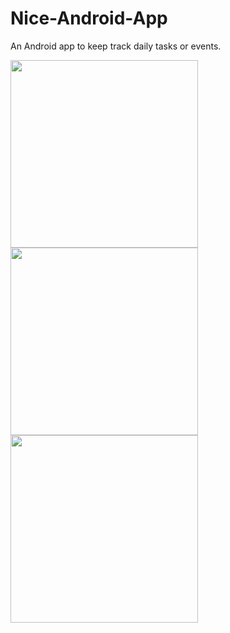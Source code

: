 # Nice-Android-App

An Android app to keep track daily tasks or events.



<img src="https://github.com/georgemathewk/Nice-Android-App/blob/main/Screenshots/phone_1.jpg" width="300" />    <img src="https://github.com/georgemathewk/Nice-Android-App/blob/main/Screenshots/phone_3.jpg" width="300" />    <img src="https://github.com/georgemathewk/Nice-Android-App/blob/main/Screenshots/phone_3.jpg" width="300" />


